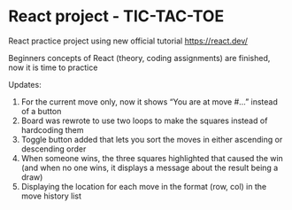 # React project - TIC-TAC-TOE
React practice project using new official tutorial https://react.dev/

Beginners concepts of React (theory, coding assignments) are finished, now it is time to practice

Updates:
1. For the current move only, now it shows “You are at move #…” instead of a button
2. Board was rewrote to use two loops to make the squares instead of hardcoding them
3. Toggle button added that lets you sort the moves in either ascending or descending order
4. When someone wins, the three squares highlighted that caused the win (and when no one wins, it displays a message about the result being a draw)
5. Displaying the location for each move in the format (row, col) in the move history list